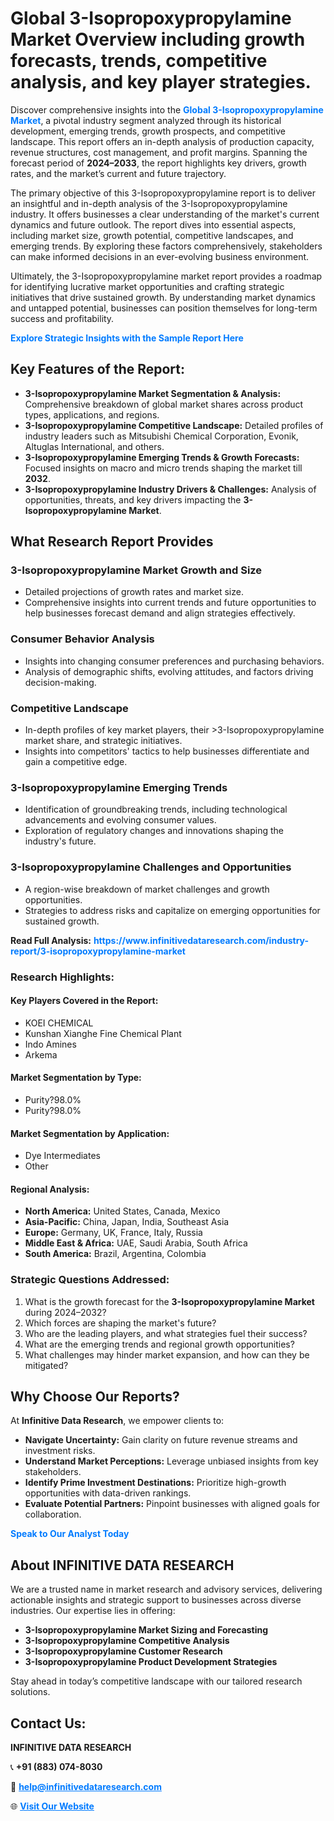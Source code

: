 <h1>Global 3-Isopropoxypropylamine Market Overview including growth forecasts, trends, competitive analysis, and key player strategies.</h1>
<p>
Discover comprehensive insights into the 
<a href="https://www.infinitivedataresearch.com/industry-report/3-isopropoxypropylamine-market" rel="dofollow" style="color: #007BFF; text-decoration: none;"><strong>Global 3-Isopropoxypropylamine Market</strong></a>, a pivotal industry segment analyzed through its historical development, emerging trends, growth prospects, and competitive landscape. This report offers an in-depth analysis of production capacity, revenue structures, cost management, and profit margins. Spanning the forecast period of <strong>2024–2033</strong>, the report highlights key drivers, growth rates, and the market’s current and future trajectory.
</p>
<p>
The primary objective of this 3-Isopropoxypropylamine report is to deliver an insightful and in-depth analysis of the 3-Isopropoxypropylamine industry. It offers businesses a clear understanding of the market's current dynamics and future outlook. The report dives into essential aspects, including market size, growth potential, competitive landscapes, and emerging trends. By exploring these factors comprehensively, stakeholders can make informed decisions in an ever-evolving business environment.
</p>
<p>
Ultimately, the 3-Isopropoxypropylamine market report provides a roadmap for identifying lucrative market opportunities and crafting strategic initiatives that drive sustained growth. By understanding market dynamics and untapped potential, businesses can position themselves for long-term success and profitability.
</p>
<p>
<a href="https://www.infinitivedataresearch.com/request-sample/reportId=105197" style="color: #007BFF; text-decoration: none;"><strong>Explore Strategic Insights with the Sample Report Here</strong></a>
</p>

<h2>Key Features of the Report:</h2>
<ul>
<li><strong>3-Isopropoxypropylamine Market Segmentation & Analysis:</strong> Comprehensive breakdown of global market shares across product types, applications, and regions.</li>
<li><strong>3-Isopropoxypropylamine Competitive Landscape:</strong> Detailed profiles of industry leaders such as Mitsubishi Chemical Corporation, Evonik, Altuglas International, and others.</li>
<li><strong>3-Isopropoxypropylamine Emerging Trends & Growth Forecasts:</strong> Focused insights on macro and micro trends shaping the market till <strong>2032</strong>.</li>
<li><strong>3-Isopropoxypropylamine Industry Drivers & Challenges:</strong> Analysis of opportunities, threats, and key drivers impacting the <strong>3-Isopropoxypropylamine Market</strong>.</li>
</ul>

<h2>What Research Report Provides</h2>
<h3>3-Isopropoxypropylamine Market Growth and Size</h3>
<ul>
<li>Detailed projections of growth rates and market size.</li>
<li>Comprehensive insights into current trends and future opportunities to help businesses forecast demand and align strategies effectively.</li>
</ul>

<h3>Consumer Behavior Analysis</h3>
<ul>
<li>Insights into changing consumer preferences and purchasing behaviors.</li>
<li>Analysis of demographic shifts, evolving attitudes, and factors driving decision-making.</li>
</ul>

<h3>Competitive Landscape</h3>
<ul>
<li>In-depth profiles of key market players, their >3-Isopropoxypropylamine market share, and strategic initiatives.</li>
<li>Insights into competitors' tactics to help businesses differentiate and gain a competitive edge.</li>
</ul>

<h3>3-Isopropoxypropylamine Emerging Trends</h3>
<ul>
<li>Identification of groundbreaking trends, including technological advancements and evolving consumer values.</li>
<li>Exploration of regulatory changes and innovations shaping the industry's future.</li>
</ul>

<h3>3-Isopropoxypropylamine Challenges and Opportunities</h3>
<ul>
<li>A region-wise breakdown of market challenges and growth opportunities.</li>
<li>Strategies to address risks and capitalize on emerging opportunities for sustained growth.</li>
</ul>
<p><strong>Read Full Analysis:</strong> <a href="https://www.infinitivedataresearch.com/industry-report/3-isopropoxypropylamine-market" rel="dofollow" style="color: #007BFF; text-decoration: none;"><strong>https://www.infinitivedataresearch.com/industry-report/3-isopropoxypropylamine-market</strong></a></p>
<h3>Research Highlights:</h3>
<h4>Key Players Covered in the Report:</h4>
<ul><li>KOEI CHEMICAL</li><li>Kunshan Xianghe Fine Chemical Plant</li><li>Indo Amines</li><li>Arkema</li></ul>
<h4>Market Segmentation by Type:</h4>
<ul><li>Purity?98.0%</li><li>Purity?98.0%</li></ul>
<h4>Market Segmentation by Application:</h4>
<ul><li>Dye Intermediates</li><li>Other</li></ul>

<h4>Regional Analysis:</h4>
<ul>
<li><strong>North America:</strong> United States, Canada, Mexico</li>
<li><strong>Asia-Pacific:</strong> China, Japan, India, Southeast Asia</li>
<li><strong>Europe:</strong> Germany, UK, France, Italy, Russia</li>
<li><strong>Middle East & Africa:</strong> UAE, Saudi Arabia, South Africa</li>
<li><strong>South America:</strong> Brazil, Argentina, Colombia</li>
</ul>

<h3>Strategic Questions Addressed:</h3>
<ol>
<li>What is the growth forecast for the <strong>3-Isopropoxypropylamine Market</strong> during 2024–2032?</li>
<li>Which forces are shaping the market's future?</li>
<li>Who are the leading players, and what strategies fuel their success?</li>
<li>What are the emerging trends and regional growth opportunities?</li>
<li>What challenges may hinder market expansion, and how can they be mitigated?</li>
</ol>

<h2>Why Choose Our Reports?</h2>
<p>At <strong>Infinitive Data Research</strong>, we empower clients to:</p>
<ul>
<li><strong>Navigate Uncertainty:</strong> Gain clarity on future revenue streams and investment risks.</li>
<li><strong>Understand Market Perceptions:</strong> Leverage unbiased insights from key stakeholders.</li>
<li><strong>Identify Prime Investment Destinations:</strong> Prioritize high-growth opportunities with data-driven rankings.</li>
<li><strong>Evaluate Potential Partners:</strong> Pinpoint businesses with aligned goals for collaboration.</li>
</ul>
<p><a href="https://www.infinitivedataresearch.com/industry-report/3-isopropoxypropylamine-market" rel="dofollow" style="color: #007BFF; text-decoration: none;"><strong>Speak to Our Analyst Today</strong></a></p>

<h2>About INFINITIVE DATA RESEARCH</h2>
<p>We are a trusted name in market research and advisory services, delivering actionable insights and strategic support to businesses across diverse industries. Our expertise lies in offering:</p>
<ul>
<li><strong>3-Isopropoxypropylamine Market Sizing and Forecasting</strong></li>
<li><strong>3-Isopropoxypropylamine Competitive Analysis</strong></li>
<li><strong>3-Isopropoxypropylamine Customer Research</strong></li>
<li><strong>3-Isopropoxypropylamine Product Development Strategies</strong></li>
</ul>
<p>Stay ahead in today’s competitive landscape with our tailored research solutions.</p>

<h2>Contact Us:</h2>
<p><strong>INFINITIVE DATA RESEARCH</strong></p>
<p>📞 <strong>+91 (883) 074-8030</strong></p>
<p>📧 <strong><a href="mailto:help@infinitivedataresearch.com" style="color: #007BFF;">help@infinitivedataresearch.com</a></strong></p>
<p>🌐 <strong><a href="https://www.infinitivedataresearch.com" rel="dofollow" style="color: #007BFF;">Visit Our Website</a></strong></p>